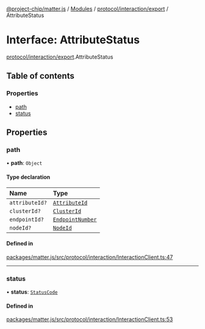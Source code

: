 [@project-chip/matter.js](../README.md) / [Modules](../modules.md) / [protocol/interaction/export](../modules/protocol_interaction_export.md) / AttributeStatus

# Interface: AttributeStatus

[protocol/interaction/export](../modules/protocol_interaction_export.md).AttributeStatus

## Table of contents

### Properties

- [path](protocol_interaction_export.AttributeStatus.md#path)
- [status](protocol_interaction_export.AttributeStatus.md#status)

## Properties

### path

• **path**: `Object`

#### Type declaration

| Name | Type |
| :------ | :------ |
| `attributeId?` | [`AttributeId`](../modules/datatype_export.md#attributeid) |
| `clusterId?` | [`ClusterId`](../modules/datatype_export.md#clusterid) |
| `endpointId?` | [`EndpointNumber`](../modules/datatype_export.md#endpointnumber) |
| `nodeId?` | [`NodeId`](../modules/datatype_export.md#nodeid) |

#### Defined in

[packages/matter.js/src/protocol/interaction/InteractionClient.ts:47](https://github.com/project-chip/matter.js/blob/16d5b0d/packages/matter.js/src/protocol/interaction/InteractionClient.ts#L47)

___

### status

• **status**: [`StatusCode`](../enums/protocol_interaction_export.StatusCode.md)

#### Defined in

[packages/matter.js/src/protocol/interaction/InteractionClient.ts:53](https://github.com/project-chip/matter.js/blob/16d5b0d/packages/matter.js/src/protocol/interaction/InteractionClient.ts#L53)
